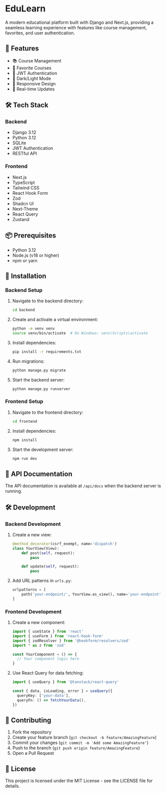 # EduLearn

A modern educational platform built with Django and Next.js, providing a seamless learning experience with features like course management, favorites, and user authentication.

## 🚀 Features

- 📚 Course Management
- 🌟 Favorite Courses
- 🔐 JWT Authentication
- 🎨 Dark/Light Mode
- 📱 Responsive Design
- 🔄 Real-time Updates

## 🛠 Tech Stack

### Backend
- Django 3.12
- Python 3.12
- SQLite
- JWT Authentication
- RESTful API

### Frontend
- Next.js
- TypeScript
- Tailwind CSS
- React Hook Form
- Zod
- Shadcn UI
- Next-Theme
- React Query
- Zustand

## 📦 Prerequisites

- Python 3.12
- Node.js (v18 or higher)
- npm or yarn

## 🚀 Installation

### Backend Setup

1. Navigate to the backend directory:
   ```bash
   cd backend
   ```

2. Create and activate a virtual environment:
   ```bash
   python -m venv venv
   source venv/bin/activate  # On Windows: venv\Scripts\activate
   ```

3. Install dependencies:
   ```bash
   pip install -r requirements.txt
   ```

4. Run migrations:
   ```bash
   python manage.py migrate
   ```

5. Start the backend server:
   ```bash
   python manage.py runserver
   ```

### Frontend Setup

1. Navigate to the frontend directory:
   ```bash
   cd frontend
   ```

2. Install dependencies:
   ```bash
   npm install
   ```

3. Start the development server:
   ```bash
   npm run dev
   ```

## 📝 API Documentation

The API documentation is available at `/api/docs` when the backend server is running.

## 🛠 Development

### Backend Development

1. Create a new view:
   ```python
   @method_decorator(csrf_exempt, name='dispatch')
   class YourView(View):
       def post(self, request):
           pass

       def update(self, request):
           pass
   ```

2. Add URL patterns in `urls.py`:
   ```python
   urlpatterns = [
       path('your-endpoint/', YourView.as_view(), name='your-endpoint'),
   ]
   ```

### Frontend Development

1. Create a new component:
   ```typescript
   import { useState } from 'react'
   import { useForm } from 'react-hook-form'
   import { zodResolver } from '@hookform/resolvers/zod'
   import * as z from 'zod'

   const YourComponent = () => {
     // Your component logic here
   }
   ```

2. Use React Query for data fetching:
   ```typescript
   import { useQuery } from '@tanstack/react-query'

   const { data, isLoading, error } = useQuery({
     queryKey: ['your-data'],
     queryFn: () => fetchYourData(),
   })
   ```

## 🤝 Contributing

1. Fork the repository
2. Create your feature branch (`git checkout -b feature/AmazingFeature`)
3. Commit your changes (`git commit -m 'Add some AmazingFeature'`)
4. Push to the branch (`git push origin feature/AmazingFeature`)
5. Open a Pull Request

## 📝 License

This project is licensed under the MIT License - see the LICENSE file for details.
